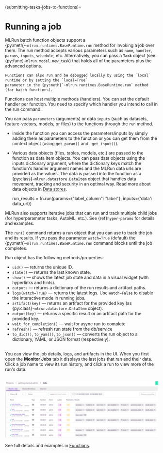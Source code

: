 (submitting-tasks-jobs-to-functions)=
#  Running a job

MLRun batch function objects support a {py:meth}`~mlrun.runtimes.BaseRuntime.run` method for invoking a job over them. 
The run method accepts various parameters such as `name`, `handler`, `params`, `inputs`, `schedule`, etc. 
Alternatively, you can pass a **`Task`** object (see: {py:func}`~mlrun.model.new_task`) that holds all of the 
parameters plus the advanced options. 

```{admonition} Run/simulate functions locally: 
Functions can also run and be debugged locally by using the `local` runtime or by setting the `local=True` 
parameter in the {py:meth}`~mlrun.runtimes.BaseRuntime.run` method (for batch functions).
```

Functions can host multiple methods (handlers). You can set the default handler per function. You
 need to specify which handler you intend to call in the run command. 

You can pass `parameters` (arguments) or data `inputs` (such as datasets, feature-vectors, models, or files) to the functions through the `run` method.
- Inside the function you can access the parameters/inputs by simply adding them as parameters to the function or you can get them from the context object (using `get_param()` and ` get_input()`).
- Various data objects (files, tables, models, etc.) are passed to the function as data item objects. You can pass data objects using the 
inputs dictionary argument, where the dictionary keys match the function's handler argument names and the MLRun data urls are provided 
as the values. The data is passed into the function as a {py:class}`~mlrun.datastore.DataItem` object that handles data movement, 
tracking and security in an optimal way. Read more about data objects in [Data stores](../store/datastore.html).


    run_results = fn.run(params={"label_column": "label"}, inputs={'data': data_url})

MLRun also supports iterative jobs that can run and track multiple child jobs (for hyperparameter tasks, AutoML, etc.). 
See {ref}`hyper-params` for details and examples.
 
The `run()` command returns a run object that you can use to track the job and its results. If you
pass the parameter `watch=True` (default) the {py:meth}`~mlrun.runtimes.BaseRuntime.run` command blocks 
until the job completes.

Run object has the following methods/properties:
- `uid()` &mdash; returns the unique ID.
- `state()` &mdash; returns the last known state.
- `show()` &mdash; shows the latest job state and data in a visual widget (with hyperlinks and hints).
- `outputs` &mdash; returns a dictionary of the run results and artifact paths.
- `logs(watch=True)` &mdash; returns the latest logs.
    Use `Watch=False` to disable the interactive mode in running jobs.
- `artifact(key)` &mdash; returns an artifact for the provided key (as {py:class}`~mlrun.datastore.DataItem` object).
- `output(key)` &mdash; returns a specific result or an artifact path for the provided key.
- `wait_for_completion()` &mdash; wait for async run to complete
- `refresh()` &mdash; refresh run state from the db/service
- `to_dict()`, `to_yaml()`, `to_json()` &mdash; converts the run object to a dictionary, YAML, or JSON format (respectively).

<br>You can view the job details, logs, and artifacts in the UI. When you first open the **Monitor 
Jobs** tab it displays the last jobs that ran and their data. Click a job name to view its run history, and click a run to view more of the 
run's data.

<br><img src="../_static/images/project-jobs-train-artifacts-test_set.png" alt="project-jobs-train-artifacts-test_set" width="800"/>

See full details and examples in [Functions](../runtimes/functions.html).